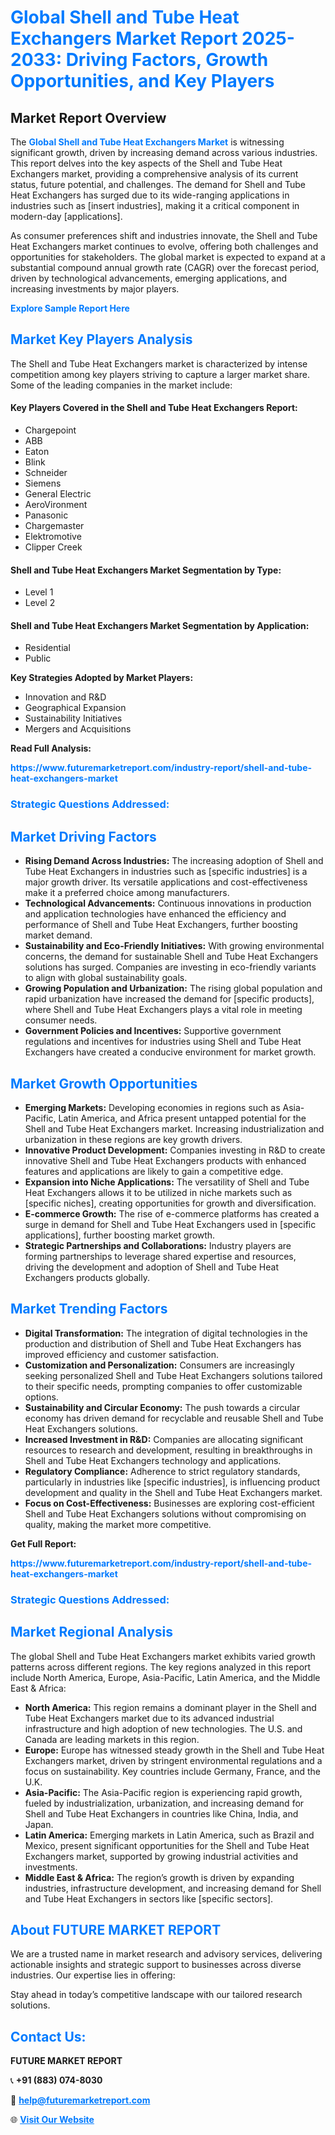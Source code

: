 <h1 style="color: #007BFF;">Global Shell and Tube Heat Exchangers Market Report 2025-2033: Driving Factors, Growth Opportunities, and Key Players</h1>

<section id="overview">
<h2>Market Report Overview</h2>
<p>The <a href="https://www.futuremarketreport.com/industry-report/shell-and-tube-heat-exchangers-market" style="color: #007BFF; text-decoration: none;"><strong>Global Shell and Tube Heat Exchangers Market</strong></a> is witnessing significant growth, driven by increasing demand across various industries. This report delves into the key aspects of the Shell and Tube Heat Exchangers market, providing a comprehensive analysis of its current status, future potential, and challenges. The demand for Shell and Tube Heat Exchangers has surged due to its wide-ranging applications in industries such as [insert industries], making it a critical component in modern-day [applications].</p>
<p>As consumer preferences shift and industries innovate, the Shell and Tube Heat Exchangers market continues to evolve, offering both challenges and opportunities for stakeholders. The global market is expected to expand at a substantial compound annual growth rate (CAGR) over the forecast period, driven by technological advancements, emerging applications, and increasing investments by major players.</p>
</section>

<section id="overview">
<p><a href="https://www.futuremarketreport.com/request-sample/reportId=32942" style="color: #007BFF; text-decoration: none;"><strong>Explore Sample Report Here</strong></a></p>
</section>

<section id="key-players">
<h2 style="color: #007BFF;">Market Key Players Analysis</h2>
<p>The Shell and Tube Heat Exchangers market is characterized by intense competition among key players striving to capture a larger market share. Some of the leading companies in the market include:</p>
<h4>Key Players Covered in the Shell and Tube Heat Exchangers Report:</h4>
<ul><li>Chargepoint</li><li>ABB</li><li>Eaton</li><li>Blink</li><li>Schneider</li><li>Siemens</li><li>General Electric</li><li>AeroVironment</li><li>Panasonic</li><li>Chargemaster</li><li>Elektromotive</li><li>Clipper Creek</li></ul>
<h4>Shell and Tube Heat Exchangers Market Segmentation by Type:</h4>
<ul><li>Level 1</li><li>Level 2</li></ul>

<h4>Shell and Tube Heat Exchangers Market Segmentation by Application:</h4>
<ul><li>Residential</li><li>Public</li></ul>
<p><strong>Key Strategies Adopted by Market Players:</strong></p>
<ul>
<li>Innovation and R&D</li>
<li>Geographical Expansion</li>
<li>Sustainability Initiatives</li>
<li>Mergers and Acquisitions</li>
</ul>
</section>

<section>
<p><strong>Read Full Analysis: </strong></p><a href="https://www.futuremarketreport.com/industry-report/shell-and-tube-heat-exchangers-market" style="color: #007BFF; text-decoration: none;"><strong>https://www.futuremarketreport.com/industry-report/shell-and-tube-heat-exchangers-market</strong></a>
<h3 style="color: #007BFF;">Strategic Questions Addressed:</h3>
</section>

<section id="driving-factors">
<h2 style="color: #007BFF;">Market Driving Factors</h2>
<ul>
<li><strong>Rising Demand Across Industries:</strong> The increasing adoption of Shell and Tube Heat Exchangers in industries such as [specific industries] is a major growth driver. Its versatile applications and cost-effectiveness make it a preferred choice among manufacturers.</li>
<li><strong>Technological Advancements:</strong> Continuous innovations in production and application technologies have enhanced the efficiency and performance of Shell and Tube Heat Exchangers, further boosting market demand.</li>
<li><strong>Sustainability and Eco-Friendly Initiatives:</strong> With growing environmental concerns, the demand for sustainable Shell and Tube Heat Exchangers solutions has surged. Companies are investing in eco-friendly variants to align with global sustainability goals.</li>
<li><strong>Growing Population and Urbanization:</strong> The rising global population and rapid urbanization have increased the demand for [specific products], where Shell and Tube Heat Exchangers plays a vital role in meeting consumer needs.</li>
<li><strong>Government Policies and Incentives:</strong> Supportive government regulations and incentives for industries using Shell and Tube Heat Exchangers have created a conducive environment for market growth.</li>
</ul>
</section>

<section id="growth-opportunities">
<h2 style="color: #007BFF;">Market Growth Opportunities</h2>
<ul>
<li><strong>Emerging Markets:</strong> Developing economies in regions such as Asia-Pacific, Latin America, and Africa present untapped potential for the Shell and Tube Heat Exchangers market. Increasing industrialization and urbanization in these regions are key growth drivers.</li>
<li><strong>Innovative Product Development:</strong> Companies investing in R&D to create innovative Shell and Tube Heat Exchangers products with enhanced features and applications are likely to gain a competitive edge.</li>
<li><strong>Expansion into Niche Applications:</strong> The versatility of Shell and Tube Heat Exchangers allows it to be utilized in niche markets such as [specific niches], creating opportunities for growth and diversification.</li>
<li><strong>E-commerce Growth:</strong> The rise of e-commerce platforms has created a surge in demand for Shell and Tube Heat Exchangers used in [specific applications], further boosting market growth.</li>
<li><strong>Strategic Partnerships and Collaborations:</strong> Industry players are forming partnerships to leverage shared expertise and resources, driving the development and adoption of Shell and Tube Heat Exchangers products globally.</li>
</ul>
</section>

<section id="trending-factors">
<h2 style="color: #007BFF;">Market Trending Factors</h2>
<ul>
<li><strong>Digital Transformation:</strong> The integration of digital technologies in the production and distribution of Shell and Tube Heat Exchangers has improved efficiency and customer satisfaction.</li>
<li><strong>Customization and Personalization:</strong> Consumers are increasingly seeking personalized Shell and Tube Heat Exchangers solutions tailored to their specific needs, prompting companies to offer customizable options.</li>
<li><strong>Sustainability and Circular Economy:</strong> The push towards a circular economy has driven demand for recyclable and reusable Shell and Tube Heat Exchangers solutions.</li>
<li><strong>Increased Investment in R&D:</strong> Companies are allocating significant resources to research and development, resulting in breakthroughs in Shell and Tube Heat Exchangers technology and applications.</li>
<li><strong>Regulatory Compliance:</strong> Adherence to strict regulatory standards, particularly in industries like [specific industries], is influencing product development and quality in the Shell and Tube Heat Exchangers market.</li>
<li><strong>Focus on Cost-Effectiveness:</strong> Businesses are exploring cost-efficient Shell and Tube Heat Exchangers solutions without compromising on quality, making the market more competitive.</li>
</ul>
</section>

<section>
<p><strong>Get Full Report: </strong></p><a href="https://www.futuremarketreport.com/industry-report/shell-and-tube-heat-exchangers-market" style="color: #007BFF; text-decoration: none;"><strong>https://www.futuremarketreport.com/industry-report/shell-and-tube-heat-exchangers-market</strong></a>
<h3 style="color: #007BFF;">Strategic Questions Addressed:</h3>
</section>


<section id="regional-analysis">
<h2 style="color: #007BFF;">Market Regional Analysis</h2>
<p>The global Shell and Tube Heat Exchangers market exhibits varied growth patterns across different regions. The key regions analyzed in this report include North America, Europe, Asia-Pacific, Latin America, and the Middle East & Africa:</p>
<ul>
<li><strong>North America:</strong> This region remains a dominant player in the Shell and Tube Heat Exchangers market due to its advanced industrial infrastructure and high adoption of new technologies. The U.S. and Canada are leading markets in this region.</li>
<li><strong>Europe:</strong> Europe has witnessed steady growth in the Shell and Tube Heat Exchangers market, driven by stringent environmental regulations and a focus on sustainability. Key countries include Germany, France, and the U.K.</li>
<li><strong>Asia-Pacific:</strong> The Asia-Pacific region is experiencing rapid growth, fueled by industrialization, urbanization, and increasing demand for Shell and Tube Heat Exchangers in countries like China, India, and Japan.</li>
<li><strong>Latin America:</strong> Emerging markets in Latin America, such as Brazil and Mexico, present significant opportunities for the Shell and Tube Heat Exchangers market, supported by growing industrial activities and investments.</li>
<li><strong>Middle East & Africa:</strong> The region’s growth is driven by expanding industries, infrastructure development, and increasing demand for Shell and Tube Heat Exchangers in sectors like [specific sectors].</li>
</ul>
</section>

<footer>
<h2 style="color: #007BFF;">About FUTURE MARKET REPORT</h2>
<p>We are a trusted name in market research and advisory services, delivering actionable insights and strategic support to businesses across diverse industries. Our expertise lies in offering:</p>

<p>Stay ahead in today’s competitive landscape with our tailored research solutions.</p>

<h2 style="color: #007BFF;">Contact Us:</h2>
<p><strong>FUTURE MARKET REPORT</strong></p>
<p>📞 <strong>+91 (883) 074-8030</strong></p>
<p>📧 <strong><a href="mailto:help@futuremarketreport.com" style="color: #007BFF;">help@futuremarketreport.com</a></strong></p>
<p>🌐 <strong><a href="https://www.futuremarketreport.com/" style="color: #007BFF;">Visit Our Website</a></strong></p>
</footer>